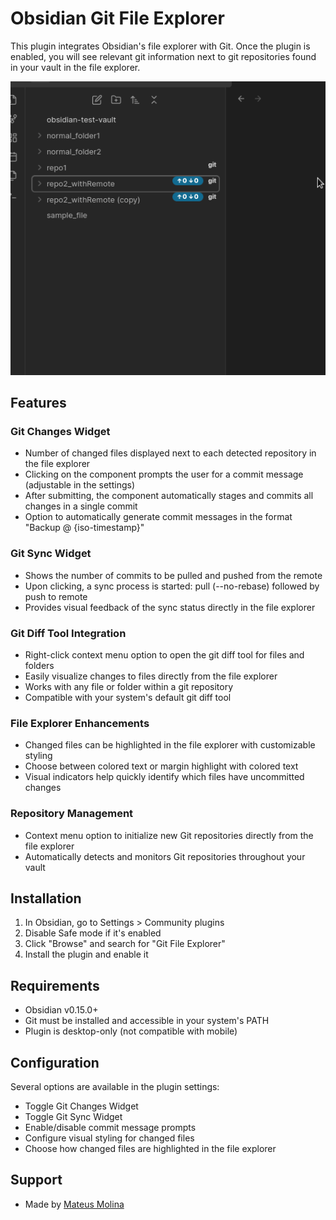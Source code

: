 # Obsidian Git File Explorer

This plugin integrates Obsidian's file explorer with Git. Once the plugin is enabled, you will see relevant git information next to git repositories found in your vault in the file explorer.

![Plugin Screencast](assets/obsidian-git-fe-screencast.gif)

## Features

### Git Changes Widget

- Number of changed files displayed next to each detected repository in the file explorer
- Clicking on the component prompts the user for a commit message (adjustable in the settings)
- After submitting, the component automatically stages and commits all changes in a single commit
- Option to automatically generate commit messages in the format "Backup @ {iso-timestamp}"

### Git Sync Widget

- Shows the number of commits to be pulled and pushed from the remote
- Upon clicking, a sync process is started: pull (--no-rebase) followed by push to remote
- Provides visual feedback of the sync status directly in the file explorer

### Git Diff Tool Integration

- Right-click context menu option to open the git diff tool for files and folders
- Easily visualize changes to files directly from the file explorer
- Works with any file or folder within a git repository
- Compatible with your system's default git diff tool

### File Explorer Enhancements

- Changed files can be highlighted in the file explorer with customizable styling
- Choose between colored text or margin highlight with colored text
- Visual indicators help quickly identify which files have uncommitted changes

### Repository Management

- Context menu option to initialize new Git repositories directly from the file explorer
- Automatically detects and monitors Git repositories throughout your vault

## Installation

1. In Obsidian, go to Settings > Community plugins
2. Disable Safe mode if it's enabled
3. Click "Browse" and search for "Git File Explorer"
4. Install the plugin and enable it

## Requirements

- Obsidian v0.15.0+
- Git must be installed and accessible in your system's PATH
- Plugin is desktop-only (not compatible with mobile)

## Configuration

Several options are available in the plugin settings:

- Toggle Git Changes Widget
- Toggle Git Sync Widget
- Enable/disable commit message prompts
- Configure visual styling for changed files
- Choose how changed files are highlighted in the file explorer

## Support

- Made by [Mateus Molina](https://blog.mmolina.me)
